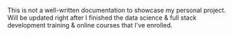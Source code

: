 This is not a well-written documentation to showcase my personal project.
Will be updated right after I finished the data science & full stack development training & online courses that I've enrolled.
